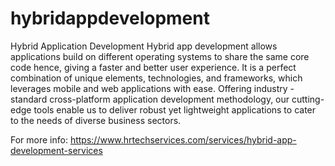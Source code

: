 # hybridappdevelopment
Hybrid Application Development
Hybrid app development allows applications build on different operating systems to share the same core code hence, giving a faster and better user experience. It is a perfect combination of unique elements, technologies, and frameworks, which leverages mobile and web applications with ease. Offering industry - standard cross-platform application development methodology, our cutting-edge tools enable us to deliver robust yet lightweight applications to cater to the needs of diverse business sectors. 

For more info: https://www.hrtechservices.com/services/hybrid-app-development-services
